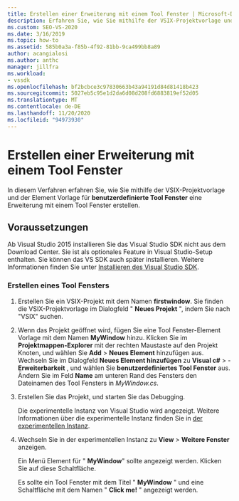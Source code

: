```yaml
---
title: Erstellen einer Erweiterung mit einem Tool Fenster | Microsoft-Dokumentation
description: Erfahren Sie, wie Sie mithilfe der VSIX-Projektvorlage und der Element Vorlage für benutzerdefinierte Tool Fenster eine Erweiterung mit einem Tool Fenster erstellen.
ms.custom: SEO-VS-2020
ms.date: 3/16/2019
ms.topic: how-to
ms.assetid: 585b0a3a-f85b-4f92-81bb-9ca499bb8a89
author: acangialosi
ms.author: anthc
manager: jillfra
ms.workload:
- vssdk
ms.openlocfilehash: bf2bcbce3c97830663b43a94191d84d81418b423
ms.sourcegitcommit: 5027eb5c95e1d2da6d08d208fd6883819ef52d05
ms.translationtype: MT
ms.contentlocale: de-DE
ms.lasthandoff: 11/20/2020
ms.locfileid: "94973930"
---
```

# <a name="create-an-extension-with-a-tool-window"></a>Erstellen einer Erweiterung mit einem Tool Fenster

In diesem Verfahren erfahren Sie, wie Sie mithilfe der VSIX-Projektvorlage und der Element Vorlage für **benutzerdefinierte Tool Fenster** eine Erweiterung mit einem Tool Fenster erstellen.

## <a name="prerequisites"></a>Voraussetzungen

 Ab Visual Studio 2015 installieren Sie das Visual Studio SDK nicht aus dem Download Center. Sie ist als optionales Feature in Visual Studio-Setup enthalten. Sie können das VS SDK auch später installieren. Weitere Informationen finden Sie unter [Installieren des Visual Studio SDK](../extensibility/installing-the-visual-studio-sdk.md).

### <a name="create-a-tool-window"></a>Erstellen eines Tool Fensters

1. Erstellen Sie ein VSIX-Projekt mit dem Namen **firstwindow**. Sie finden die VSIX-Projektvorlage im Dialogfeld " **Neues Projekt** ", indem Sie nach "VSIX" suchen.

2. Wenn das Projekt geöffnet wird, fügen Sie eine Tool Fenster-Element Vorlage mit dem Namen **MyWindow** hinzu. Klicken Sie im **Projektmappen-Explorer** mit der rechten Maustaste auf den Projekt Knoten, und wählen Sie **Add**  >  **Neues Element** hinzufügen aus. Wechseln Sie im Dialogfeld **Neues Element hinzufügen** zu **Visual c#**  >  -**Erweiterbarkeit** , und wählen Sie **benutzerdefiniertes Tool Fenster** aus. Ändern Sie im Feld **Name** am unteren Rand des Fensters den Dateinamen des Tool Fensters in *MyWindow.cs*.

3. Erstellen Sie das Projekt, und starten Sie das Debugging.

   Die experimentelle Instanz von Visual Studio wird angezeigt. Weitere Informationen über die experimentelle Instanz finden Sie in [der experimentellen Instanz](../extensibility/the-experimental-instance.md).

4. Wechseln Sie in der experimentellen Instanz zu **View**  >  **Weitere Fenster** anzeigen.

   Ein Menü Element für " **MyWindow**" sollte angezeigt werden. Klicken Sie auf diese Schaltfläche.

   Es sollte ein Tool Fenster mit dem Titel " **MyWindow** " und eine Schaltfläche mit dem Namen " **Click me!** " angezeigt werden.
